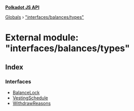 **[Polkadot JS API](../README.md)**

[Globals](../globals.md) › ["interfaces/balances/types"](_interfaces_balances_types_.md)

# External module: "interfaces/balances/types"

## Index

### Interfaces

* [BalanceLock](../interfaces/_interfaces_balances_types_.balancelock.md)
* [VestingSchedule](../interfaces/_interfaces_balances_types_.vestingschedule.md)
* [WithdrawReasons](../interfaces/_interfaces_balances_types_.withdrawreasons.md)